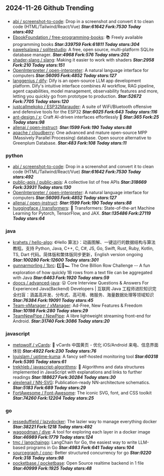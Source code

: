 ## 2024-11-26 Github Trending

### 
* [abi / screenshot-to-code](https://github.com/abi/screenshot-to-code): Drop in a screenshot and convert it to clean code (HTML/Tailwind/React/Vue) ***Star:61642 Fork:7530 Today stars:492***
* [EbookFoundation / free-programming-books](https://github.com/EbookFoundation/free-programming-books): 📚 Freely available programming books ***Star:339759 Fork:61811 Today stars:304***
* [pawelsalawa / sqlitestudio](https://github.com/pawelsalawa/sqlitestudio): A free, open source, multi-platform SQLite database manager. ***Star:4968 Fork:576 Today stars:202***
* [shader-slang / slang](https://github.com/shader-slang/slang): Making it easier to work with shaders ***Star:2958 Fork:210 Today stars:151***
* [OpenInterpreter / open-interpreter](https://github.com/OpenInterpreter/open-interpreter): A natural language interface for computers ***Star:56095 Fork:4852 Today stars:127***
* [langgenius / dify](https://github.com/langgenius/dify): Dify is an open-source LLM app development platform. Dify's intuitive interface combines AI workflow, RAG pipeline, agent capabilities, model management, observability features and more, letting you quickly go from prototype to production. ***Star:52672 Fork:7705 Today stars:120***
* [justcallmekoko / ESP32Marauder](https://github.com/justcallmekoko/ESP32Marauder): A suite of WiFi/Bluetooth offensive and defensive tools for the ESP32 ***Star:6025 Fork:643 Today stars:116***
* [ant-design / x](https://github.com/ant-design/x): Craft AI-driven interfaces effortlessly 🤖 ***Star:365 Fork:25 Today stars:98***
* [allenai / open-instruct](https://github.com/allenai/open-instruct):  ***Star:1599 Fork:190 Today stars:88***
* [apache / cloudberry](https://github.com/apache/cloudberry): One advanced and mature open-source MPP (Massively Parallel Processing) database. Open source alternative to Greenplum Database. ***Star:483 Fork:108 Today stars:11***

### python
* [abi / screenshot-to-code](https://github.com/abi/screenshot-to-code): Drop in a screenshot and convert it to clean code (HTML/Tailwind/React/Vue) ***Star:61642 Fork:7530 Today stars:492***
* [public-apis / public-apis](https://github.com/public-apis/public-apis): A collective list of free APIs ***Star:318669 Fork:33931 Today stars:130***
* [OpenInterpreter / open-interpreter](https://github.com/OpenInterpreter/open-interpreter): A natural language interface for computers ***Star:56095 Fork:4852 Today stars:127***
* [allenai / open-instruct](https://github.com/allenai/open-instruct):  ***Star:1599 Fork:190 Today stars:88***
* [huggingface / transformers](https://github.com/huggingface/transformers): 🤗 Transformers: State-of-the-art Machine Learning for Pytorch, TensorFlow, and JAX. ***Star:135486 Fork:27119 Today stars:64***

### java
* [krahets / hello-algo](https://github.com/krahets/hello-algo): 《Hello 算法》：动画图解、一键运行的数据结构与算法教程。支持 Python, Java, C++, C, C#, JS, Go, Swift, Rust, Ruby, Kotlin, TS, Dart 代码。简体版和繁体版同步更新，English version ongoing ***Star:100280 Fork:12600 Today stars:301***
* [gunnarmorling / 1brc](https://github.com/gunnarmorling/1brc): 1️⃣🐝🏎️ The One Billion Row Challenge -- A fun exploration of how quickly 1B rows from a text file can be aggregated with Java ***Star:6463 Fork:1920 Today stars:59***
* [doocs / advanced-java](https://github.com/doocs/advanced-java): 😮 Core Interview Questions & Answers For Experienced Java(Backend) Developers | 互联网 Java 工程师进阶知识完全扫盲：涵盖高并发、分布式、高可用、微服务、海量数据处理等领域知识 ***Star:76384 Fork:19091 Today stars:45***
* [Team-xManager / xManager](https://github.com/Team-xManager/xManager): Ad-Free, New Features & Freedom ***Star:10198 Fork:280 Today stars:29***
* [TeamNewPipe / NewPipe](https://github.com/TeamNewPipe/NewPipe): A libre lightweight streaming front-end for Android. ***Star:31740 Fork:3086 Today stars:20***

### javascript
* [metowolf / vCards](https://github.com/metowolf/vCards): 📡️ vCards 中国黄页 - 优化 iOS/Android 来电、信息界面体验 ***Star:4922 Fork:230 Today stars:76***
* [louislam / uptime-kuma](https://github.com/louislam/uptime-kuma): A fancy self-hosted monitoring tool ***Star:60318 Fork:5395 Today stars:61***
* [trekhleb / javascript-algorithms](https://github.com/trekhleb/javascript-algorithms): 📝 Algorithms and data structures implemented in JavaScript with explanations and links to further readings ***Star:188627 Fork:30284 Today stars:30***
* [alexlenail / NN-SVG](https://github.com/alexlenail/NN-SVG): Publication-ready NN-architecture schematics. ***Star:5183 Fork:689 Today stars:29***
* [FortAwesome / Font-Awesome](https://github.com/FortAwesome/Font-Awesome): The iconic SVG, font, and CSS toolkit ***Star:74260 Fork:12204 Today stars:25***

### go
* [jesseduffield / lazydocker](https://github.com/jesseduffield/lazydocker): The lazier way to manage everything docker ***Star:38221 Fork:1218 Today stars:492***
* [wagoodman / dive](https://github.com/wagoodman/dive): A tool for exploring each layer in a docker image ***Star:46989 Fork:1779 Today stars:124***
* [tmc / langchaingo](https://github.com/tmc/langchaingo): LangChain for Go, the easiest way to write LLM-based programs in Go ***Star:4983 Fork:641 Today stars:104***
* [sourcegraph / conc](https://github.com/sourcegraph/conc): Better structured concurrency for go ***Star:9220 Fork:318 Today stars:98***
* [pocketbase / pocketbase](https://github.com/pocketbase/pocketbase): Open Source realtime backend in 1 file ***Star:40999 Fork:1925 Today stars:48***
